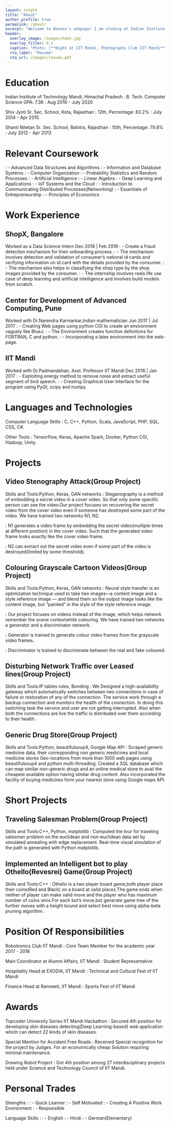 ```yaml
---
layout: single
title: "About"
author_profile: true
permalink: /about/
excerpt: "Welcome to Naveen's webpage! I am studing at Indian Instiute of Techonolgy, Mandi, majored in Computer Science. I works on Data Science, Deep Learning, Old AI, Networking, Game Development."
header:
  overlay_image: /images/hom1.jpg
  overlay_filter: 0.2
  caption: "Photo: [**Night at IIT Mandi, Photography Club IIT Mandi**]()"
  cta_label: "Resume"
  cta_url: /images/resume.pdf
---
```


# Education

Indian Institute of Technology Mandi, Himachal Pradesh
: B. Tech. Computer Science GPA: 7.36 
: Aug 2016 - July 2020

Shiv Jyoti Sr. Sec. School, Kota, Rajasthan
: 12th, Percentage: 83.2% 
: July 2014 - Apr 2015

Shanti Nitetan Sr. Sec. School, Balotra, Rajasthan
: 10th, Percentage: 79.8% 
: July 2012 - Apr 2013

# Relevant Coursework

: - Advanced Data Structures and Algorithms
: - Information and Database Systems
: - Computer Organization
: - Probability Statistics and Random Processes
: - Artificial Intelligence
: - Linear Algebra
: - Deep Learning and Applications
: - IoT Systems and the Cloud
: - Introduction to Communicating Distributed Processes(Networking)
: - Essentials of Entrepreneurship
: - Principles of Economics

# Work Experience

## ShopX, Bangalore

Worked as a Data Science Intern Dec 2018 | Feb 2019
: - Create a fraud detection mechanism for their onboarding process.
: - The mechanism involves detection and validation of consumer’s national id cards and verifying information on id card with the details provided by the consumer.
: - The mechanism also helps in classifying the shop type by the shop images provided by the consumer.
: - The internship involves reals life use case of deep learning and artificial intelligence and involves build models from scratch.

## Center for Development of Advanced Computing, Pune

Worked with Dr.Narendra Karmarkar,Indian mathematician Jun 2017 | Jul 2017
: - Creating Web pages using python CGI to create an environment vaguely like BlueJ.
: - The Environment creates function definitions for FORTRAN, C and python.
: - Incorporating a latex environment into the web-page.

## IIT Mandi

Worked with Dr.Padmanabhan, Asst. Professor IIT Mandi Dec 2016 | Jan 2017
: - Exploiting energy method to remove noise and extract useful segment of bird speech.
: - Creating Graphical User Interface for the program using PyQt, scipy and numpy.

# Languages and Technologies

Computer Language Skills
: C, C++, Python, Scala, JavaScript, PHP, SQL, CSS, C#.

Other Tools 
: Tensorflow, Keras, Apache Spark, Docker, Python CGI, Hadoop, Unity.

# Projects

## Video Stenography Attack(Group Project)

Skills and Tools:Python, Keras, GAN networks
: Steganography is a method of embedding a secret video in a cover video. So that only some specific person can see the video.Our project focuses on recovering the secret video from the cover video even if someone has destroyed some part of the video. We have trained two networks N1, N2.

: N1 generates a video frame by embedding the secret video(multiple times at different position) in the cover video. Such that the generated video frame looks exactly like the cover video frame.

: N2 can extract out the secret video even if some part of the video is destroyed(limited by some threshold).

## Colouring Grayscale Cartoon Videos(Group Project)

Skills and Tools:Python, Keras, GAN networks
: Neural style transfer is an optimization technique used to take two images—a content image and a style reference image — and blend them so the output image looks like the content image, but “painted” in the style of the style reference image.

: Our project focuses on videos instead of the image, which helps network remember the scene contextwhile colouring. We have trained two networks a generator and a discriminator network.

: Generator is trained to generate colour video frames from the grayscale video frames.

: Discriminator is trained to discriminate between the real and fake coloured.

## Disturbing Network Traffic over Leased lines(Group Project)

Skills and Tools:IP tables rules, Bonding
: We Designed a high-availability gateway which automatically switches between two connections in case of failure or restoration of any of the connection. The service work through a backup connection and monitors the health of the connection. In doing this switching task the service and user are not getting interrupted. Also when both the connections are live the traffic is distributed over them according to their health.

## Generic Drug Store(Group Project)

Skills and Tools:Python, beautifulsoup4, Google Map API
: Scraped generic medicine data, their corresponding non generic medicines and local medicine stores Geo-locations from more than 1000 web pages using beautifulsoup4 and python multi-threading. Created a SQL database which can map similar non-generic drugs and an online medical store to avail the cheapest available option having similar drug content. Also incorporated the facility of buying medicines form your nearest store using Google maps API.

# Short Projects

## Traveling Salesman Problem(Group Project)

Skills and Tools:C++, Python, matplotlib
: Computed the tour for traveling salesman problem on the euclidean and non-euclidean data set by simulated annealing with edge replacement. Real-time visual simulation of the path is generated with Python matplotlib.

## Implemented an Intelligent bot to play Othello(Revesrei) Game(Group Project)

Skills and Tools:C++
: Othello is a two player board game,both player place their coins(Red and Black) on a board at valid places.The game ends when neither of player can make valid move and the player who has maximum number of coins wins.For each bot’s move,bot generate game tree of the further moves with a height bound and select best move using alpha-beta pruning algorithm.


# Position Of Responsibilities

Robotronics Club IIT Mandi
: Core Team Member for the academic year 2017 - 2018

Main Coordinator at Alumni Affairs, IIT Mandi
: Student Representative

 Hospitality Head at EXODIA, IIT Mandi
: Technical and Cultural Fest of IIT Mandi

 Finance Head at Ranneeti, IIT Mandi
: Sports Fest of IIT Mandi


# Awards

Topcoder University Series IIT Mandi Hackathon
: Secured 4th position for developing skin diseases detecting(Deep Learning-based) web application which can detect 22 kinds of skin diseases.

Special Mention for Accident Free Roads
: Received Special recognition for the project by Judges. For an economically cheap Solution requiring minimal maintenance.
 
Drawing Robot Project
: Got 4th position among 27 interdisciplinary projects held under Science and Technology Council of IIT Mandi.

# Personal Trades

Strengths :
: - Quick Learner
: - Self Motivated
: - Creating A Positive Work Environment
: - Responsible

Language Skills :
: - English
: - Hindi
: - German(Elementary)


